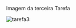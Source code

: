 Imagem da terceira Tarefa

![tarefa3](https://github.com/emycspri/CriarUmaListaRolavel/assets/127248691/159686ad-a707-4f96-8669-3ca3695161c6)
